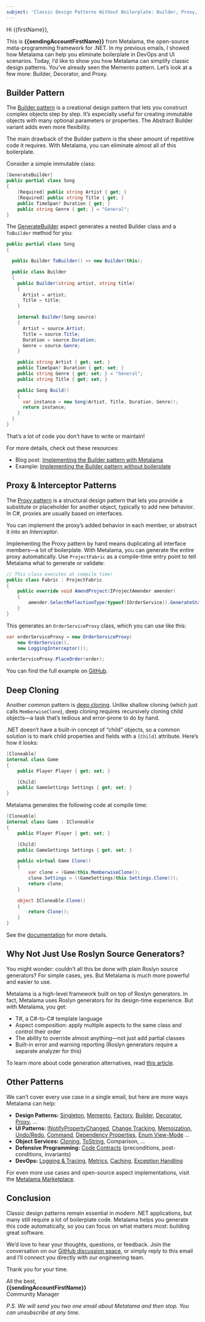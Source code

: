 ```yaml
---
subject: 'Classic Design Patterns Without Boilerplate: Builder, Proxy, and More with Metalama'
---
```


Hi {{firstName}},

This is **{{sendingAccountFirstName}}** from Metalama, the open-source meta-programming framework for .NET. In my previous emails, I showed how Metalama can help you eliminate boilerplate in DevOps and UI scenarios. Today, I’d like to show you how Metalama can simplify classic design patterns. You’ve already seen the Memento pattern. Let’s look at a few more: Builder, Decorator, and Proxy.

## Builder Pattern

The [Builder pattern](https://metalama.net/applications/builder?mtm_campaign=awareness&mtm_source=instantly&mtm_kwd=email4) is a creational design pattern that lets you construct complex objects step by step. It’s especially useful for creating immutable objects with many optional parameters or properties. The Abstract Builder variant adds even more flexibility.

The main drawback of the Builder pattern is the sheer amount of repetitive code it requires. With Metalama, you can eliminate almost all of this boilerplate.

Consider a simple immutable class:

```csharp
[GenerateBuilder]
public partial class Song
{
    [Required] public string Artist { get; }
    [Required] public string Title { get; }
    public TimeSpan? Duration { get; }
    public string Genre { get; } = "General";
}
```

The [GenerateBuilder](https://doc.metalama.net/examples/builder?mtm_campaign=awareness&mtm_source=instantly&mtm_kwd=email4) aspect generates a nested Builder class and a `ToBuilder` method for you:

```csharp
public partial class Song
{

  public Builder ToBuilder() => new Builder(this);

  public class Builder
  {
    public Builder(string artist, string title)
    {
      Artist = artist;
      Title = title;
    }

    internal Builder(Song source)
    {
      Artist = source.Artist;
      Title = source.Title;
      Duration = source.Duration;
      Genre = source.Genre;
    }

    public string Artist { get; set; }
    public TimeSpan? Duration { get; set; }
    public string Genre { get; set; } = "General";
    public string Title { get; set; }

    public Song Build()
    {
      var instance = new Song(Artist, Title, Duration, Genre)!;
      return instance;
    }
  }
}
```

That’s a lot of code you don’t have to write or maintain!

For more details, check out these resources:

- Blog post: [Implementing the Builder pattern with Metalama](https://metalama.net/blog/builder-pattern-with-metalama?mtm_campaign=awareness&mtm_source=instantly&mtm_kwd=email4)
- Example: [Implementing the Builder pattern without boilerplate](https://doc.metalama.net/examples/builder?mtm_campaign=awareness&mtm_source=instantly&mtm_kwd=email4)

## Proxy & Interceptor Patterns

The [Proxy pattern](https://metalama.net/applications/proxy?mtm_campaign=awareness&mtm_source=instantly&mtm_kwd=email4) is a structural design pattern that lets you provide a substitute or placeholder for another object, typically to add new behavior. In C#, proxies are usually based on interfaces.

You can implement the proxy’s added behavior in each member, or abstract it into an _Interceptor_.

Implementing the Proxy pattern by hand means duplicating all interface members—a lot of boilerplate. With Metalama, you can generate the entire proxy automatically. Use `ProjectFabric` as a compile-time entry point to tell Metalama what to generate or validate:

```csharp
// This class executes at compile time!
public class Fabric : ProjectFabric
{
    public override void AmendProject(IProjectAmender amender)
    {
        amender.SelectReflectionType(typeof(IOrderService)).GenerateStaticProxy();
    }
}
```

This generates an `OrderServiceProxy` class, which you can use like this:

```csharp
var orderServiceProxy = new OrderServiceProxy(
    new OrderService(),
    new LoggingInterceptor());

orderServiceProxy.PlaceOrder(order);
```

You can find the full example on [GitHub](https://github.com/metalama/Metalama.Samples/tree/HEAD/examples/Metalama.Samples.Proxy).

## Deep Cloning

Another common pattern is [deep cloning](https://doc.metalama.net/examples/clone/clone-1?mtm_campaign=awareness&mtm_source=instantly&mtm_kwd=email4). Unlike shallow cloning (which just calls `MemberwiseClone`), deep cloning requires recursively cloning child objects—a task that’s tedious and error-prone to do by hand.

.NET doesn’t have a built-in concept of “child” objects, so a common solution is to mark child properties and fields with a `[Child]` attribute. Here’s how it looks:

```csharp
[Cloneable]
internal class Game
{
    public Player Player { get; set; }

    [Child]
    public GameSettings Settings { get; set; }
}
```

Metalama generates the following code at compile time:

```csharp
[Cloneable]
internal class Game : ICloneable
{
    public Player Player { get; set; }

    [Child]
    public GameSettings Settings { get; set; }

    public virtual Game Clone()
    {
        var clone = (Game)this.MemberwiseClone();
        clone.Settings = ((GameSettings)this.Settings.Clone());
        return clone;
    }

    object ICloneable.Clone()
    {
        return Clone();
    }
}
```

See the [documentation](https://doc.metalama.net/examples/clone?mtm_campaign=awareness&mtm_source=instantly&mtm_kwd=email4) for more details.

## Why Not Just Use Roslyn Source Generators?

You might wonder: couldn’t all this be done with plain Roslyn source generators? For simple cases, yes. But Metalama is much more powerful and easier to use.

Metalama is a high-level framework built on top of Roslyn generators. In fact, Metalama uses Roslyn generators for its design-time experience. But with Metalama, you get:

- T#, a C#-to-C# template language
- Aspect composition: apply multiple aspects to the same class and control their order
- The ability to override almost anything—not just add partial classes
- Built-in error and warning reporting (Roslyn generators require a separate analyzer for this)

To learn more about code generation alternatives, read [this article](https://metalama.net/alternatives/code-generation?mtm_campaign=awareness&mtm_source=instantly&mtm_kwd=email4).

## Other Patterns

We can’t cover every use case in a single email, but here are more ways Metalama can help:

- **Design Patterns:** [Singleton](https://metalama.net/applications/classic-singleton?mtm_campaign=awareness&mtm_source=instantly&mtm_kwd=email4), [Memento](https://metalama.net/applications/memento?mtm_campaign=awareness&mtm_source=instantly&mtm_kwd=email4), [Factory](https://metalama.net/applications/factory?mtm_campaign=awareness&mtm_source=instantly&mtm_kwd=email4), [Builder](https://metalama.net/applications/builder?mtm_campaign=awareness&mtm_source=instantly&mtm_kwd=email4), [Decorator](https://metalama.net/applications/decorator?mtm_campaign=awareness&mtm_source=instantly&mtm_kwd=email4), [Proxy](https://metalama.net/applications/proxy?mtm_campaign=awareness&mtm_source=instantly&mtm_kwd=email4), ...
- **UI Patterns:** [INotifyPropertyChanged](https://metalama.net/applications/inotifypropertychanged?mtm_campaign=awareness&mtm_source=instantly&mtm_kwd=email4), [Change Tracking](https://metalama.net/applications/command?mtm_campaign=awareness&mtm_source=instantly&mtm_kwd=email4), [Memoization](https://metalama.net/applications/memoization?mtm_campaign=awareness&mtm_source=instantly&mtm_kwd=email4), [Undo/Redo](https://metalama.net/applications/undo-redo?mtm_campaign=awareness&mtm_source=instantly&mtm_kwd=email4), [Command](https://metalama.net/applications/command?mtm_campaign=awareness&mtm_source=instantly&mtm_kwd=email4), [Dependency Properties](https://metalama.net/applications/dependency-property?mtm_campaign=awareness&mtm_source=instantly&mtm_kwd=email4), [Enum View-Mode](https://doc.metalama.net/examples/enum-viewmodel?mtm_campaign=awareness&mtm_source=instantly&mtm_kwd=email4) ...
- **Object Services:** [Cloning](https://doc.metalama.net/examples/clone?mtm_campaign=awareness&mtm_source=instantly&mtm_kwd=email4), [ToString](https://doc.metalama.net/examples/tostring?mtm_campaign=awareness&mtm_source=instantly&mtm_kwd=email4), Comparison, ...
- **Defensive Programming:** [Code Contracts](https://metalama.net/applications/contracts?mtm_campaign=awareness&mtm_source=instantly&mtm_kwd=email4) (preconditions, post-conditions, invariants)
- **DevOps:** [Logging & Tracing](https://metalama.net/applications/logging?mtm_campaign=awareness&mtm_source=instantly&mtm_kwd=email4), [Metrics](https://metalama.net/applications/metrics?mtm_campaign=awareness&mtm_source=instantly&mtm_kwd=email4), [Caching](https://metalama.net/applications/caching?mtm_campaign=awareness&mtm_source=instantly&mtm_kwd=email4), [Exception Handling](https://metalama.net/applications/exception-handling?mtm_campaign=awareness&mtm_source=instantly&mtm_kwd=email4)

For even more use cases and open-source aspect implementations, visit the [Metalama Marketplace](https://metalama.net/marketplace?mtm_campaign=awareness&mtm_source=instantly&mtm_kwd=email4).

## Conclusion

Classic design patterns remain essential in modern .NET applications, but many still require a lot of boilerplate code. Metalama helps you generate this code automatically, so you can focus on what matters most: building great software.

We’d love to hear your thoughts, questions, or feedback. Join the conversation on our [GitHub discussion space](https://github.com/orgs/metalama/discussions/categories/q-a), or simply reply to this email and I’ll connect you directly with our engineering team.

Thank you for your time.

All the best,  
**{{sendingAccountFirstName}}**  
Community Manager

*P.S. We will send you two one email about Metalama and then stop. You can unsubscribe at any time.*